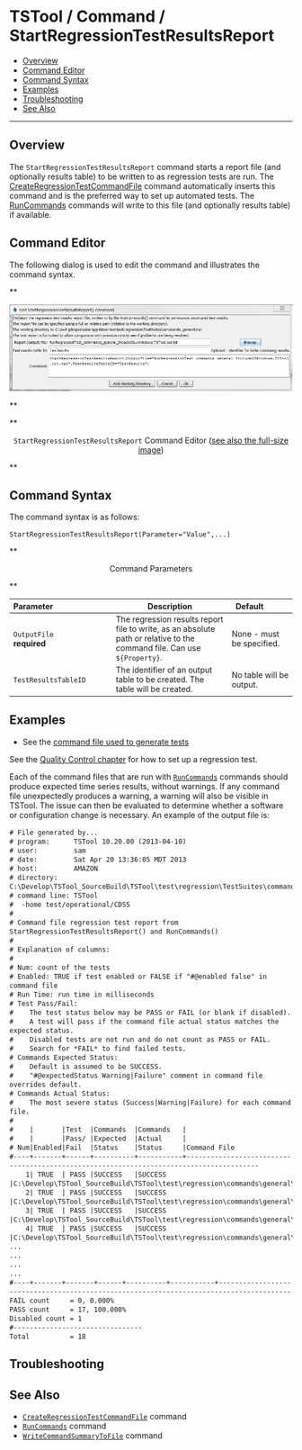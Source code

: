 # TSTool / Command / StartRegressionTestResultsReport #

* [Overview](#overview)
* [Command Editor](#command-editor)
* [Command Syntax](#command-syntax)
* [Examples](#examples)
* [Troubleshooting](#troubleshooting)
* [See Also](#see-also)

-------------------------

## Overview ##

The `StartRegressionTestResultsReport` command starts a report file (and optionally results table) to be written to as regression tests are run.
The [CreateRegressionTestCommandFile](../CreateRegressionTestCommandFile/CreateRegressionTestCommandFile.md) command automatically
inserts this command and is the preferred way to set up automated tests.
The [RunCommands](../RunCommands/RunCommands.md) commands will write to this file (and optionally results table) if available.

## Command Editor ##

The following dialog is used to edit the command and illustrates the command syntax.

**<p style="text-align: center;">
![StartRegressionTestResultsReport](StartRegressionTestResultsReport.png)
</p>**

**<p style="text-align: center;">
`StartRegressionTestResultsReport` Command Editor (<a href="../StartRegressionTestResultsReport.png">see also the full-size image</a>)
</p>**

## Command Syntax ##

The command syntax is as follows:

```text
StartRegressionTestResultsReport(Parameter="Value",...)
```
**<p style="text-align: center;">
Command Parameters
</p>**

| **Parameter**&nbsp;&nbsp;&nbsp;&nbsp;&nbsp;&nbsp;&nbsp;&nbsp;&nbsp;&nbsp;&nbsp;&nbsp;&nbsp;&nbsp;&nbsp;&nbsp;&nbsp;&nbsp;&nbsp;&nbsp;&nbsp;&nbsp;&nbsp;&nbsp;&nbsp;&nbsp; | **Description** | **Default**&nbsp;&nbsp;&nbsp;&nbsp;&nbsp;&nbsp;&nbsp;&nbsp;&nbsp;&nbsp; |
| --------------|-----------------|----------------- |
| `OutputFile`<br>**required** | The regression results report file to write, as an absolute path or relative to the command file.  Can use `${Property}`. | None - must be specified. |
| `TestResultsTableID` | The identifier of an output table to be created.  The table will be created. | No table will be output. |

## Examples ##

* See the [command file used to generate tests](https://github.com/OpenCDSS/cdss-app-tstool-test/blob/master/test/regression/TestSuites/commands_general/create/Create_RunTestSuite_commands_general_IncludeOS%3DWindows.TSTool)

See the [Quality Control chapter](../../quality-control/quality-control.md) for how to set up a regression test.

Each of the command files that are run with
[`RunCommands`](../RunCommands/RunCommands.md) commands should produce expected time series results, without warnings.
If any command file unexpectedly produces a warning, a warning will also be visible in TSTool.
The issue can then be evaluated to determine whether a software or configuration change is necessary.
An example of the output file is:

```
# File generated by...
# program:      TSTool 10.20.00 (2013-04-10)
# user:         sam
# date:         Sat Apr 20 13:36:05 MDT 2013
# host:         AMAZON
# directory:    C:\Develop\TSTool_SourceBuild\TSTool\test\regression\TestSuites\commands_general\run
# command line: TSTool
#  -home test/operational/CDSS
#
# Command file regression test report from StartRegressionTestResultsReport() and RunCommands()
#
# Explanation of columns:
#
# Num: count of the tests
# Enabled: TRUE if test enabled or FALSE if "#@enabled false" in command file
# Run Time: run time in milliseconds
# Test Pass/Fail:
#    The test status below may be PASS or FAIL (or blank if disabled).
#    A test will pass if the command file actual status matches the expected status.
#    Disabled tests are not run and do not count as PASS or FAIL.
#    Search for *FAIL* to find failed tests.
# Commands Expected Status:
#    Default is assumed to be SUCCESS.
#    "#@expectedStatus Warning|Failure" comment in command file overrides default.
# Commands Actual Status:
#    The most severe status (Success|Warning|Failure) for each command file.
#
#    |       |Test  |Commands  |Commands   |
#    |       |Pass/ |Expected  |Actual     |
# Num|Enabled|Fail  |Status    |Status     |Command File
#----+-------+------+----------+-----------+----------------------------------------------------------------------------------------
    1| TRUE  | PASS |SUCCESS   |SUCCESS    |C:\Develop\TSTool_SourceBuild\TSTool\test\regression\commands\general\ARMA\Test_ARMA_Day.TSTool
    2| TRUE  | PASS |SUCCESS   |SUCCESS    |C:\Develop\TSTool_SourceBuild\TSTool\test\regression\commands\general\ARMA\Test_ARMA_Legacy.TSTool
    3| TRUE  | PASS |SUCCESS   |SUCCESS    |C:\Develop\TSTool_SourceBuild\TSTool\test\regression\commands\general\ARMA\Test_ARMA_Legacy_Ast.TSTool
    4| TRUE  | PASS |SUCCESS   |SUCCESS    |C:\Develop\TSTool_SourceBuild\TSTool\test\regression\commands\general\ARMA\Test_ARMA_Legacy…
...
...
...
...
#----+-------+-------+------+----------+-----------+----------------------------------------------------------------------------------------
FAIL count     = 0, 0.000%
PASS count     = 17, 100.000%
Disabled count = 1
#--------------------------------
Total          = 18
```

## Troubleshooting ##

## See Also ##

* [`CreateRegressionTestCommandFile`](../CreateRegressionTestCommandFile/CreateRegressionTestCommandFile.md) command
* [`RunCommands`](../RunCommands/RunCommands.md) command
* [`WriteCommandSummaryToFile`](../WriteCommandSummaryToFile/WriteCommandSummaryToFile.md) command
